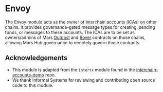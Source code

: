 # Envoy

The Envoy module acts as the owner of interchain accounts (ICAs) on other chains. It provides governance-gated message types for creating, sending funds, or messages to these accounts. The ICAs are to be set as owners/admins of Mars [Outpost][1] and [Rover][2] contracts on those chains, allowing Mars Hub governance to remotely govern those contracts.

## Acknowledgements

- This module is adapted from the `intertx` module found in the [interchain-accounts-demo][3] repo.
- We thank Informal Systems for reviewing and contributing open source code to this module.

[1]: https://github.com/mars-protocol/outposts
[2]: https://github.com/mars-protocol/rover
[3]: https://github.com/cosmos/interchain-accounts-demo
